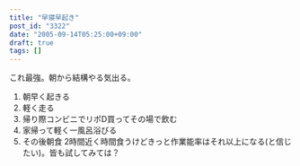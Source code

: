 ```yaml
---
title: "早寝早起き"
post_id: "3322"
date: "2005-09-14T05:25:00+09:00"
draft: true
tags: []
---
```



これ最強。朝から結構やる気出る。

  1. 朝早く起きる
  2. 軽く走る
  3. 帰り際コンビニでリポD買ってその場で飲む
  4. 家帰って軽く一風呂浴びる
  5. その後朝食
2時間近く時間食うけどきっと作業能率はそれ以上になる(と信じたい)。皆も試してみては？
